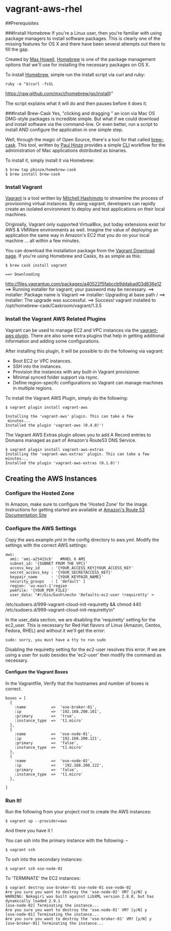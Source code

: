 vagrant-aws-rhel
================
##Prerequisites

###Install Homebrew
If you're a Linux user, then you're familiar with using package managers
to install software packages.  This is clearly one of the missing
features for OS X and there have been several attempts out there to fill
the gap.  

Created by [Max Howell](http://mxcl.github.io/),
[Homebrew](http://brew.sh/) is one of the package management options
that we'll use for installing the necessary packages on OS X.  

To install [Homebrew](http://brew.sh/), simple run the install script
via curl and ruby:

    ruby -e "$(curl -fsSL
https://raw.github.com/mxcl/homebrew/go/install)"

The script explains what it will do and then pauses before it does it. 



###Install Brew-Cask
Yes, "clicking and dragging " an icon via Mac OS DMG-style packages is
incredible simple.  But what if we could download and install software
via the command-line.  Or even better, run a script to install AND
configure the application in one simple step.

Well, through the magic of Open Source, there's a tool for that called
[brew-cask](https://github.com/phinze/homebrew-cask). This tool, written
by [Paul Hinze](http://phinze.com) provides a simple
[CLI](http://en.wikipedia.org/wiki/Command-line_interface) workflow for
the administration of Mac applications distributed as binaries.

To install it, simply install it via Homebrew:

    $ brew tap phinze/homebrew-cask
    $ brew install brew-cask


### Install Vagrant
[Vagrant](www.vagrantup.com) is a tool written by [Mitchell
Hashimoto](http://mitchellh.com/) to streamline the process of
provisioning virtual instances. By using vagrant, developers can rapidly
create an isolated environment to deploy and test applications on their
local machines.

Originially, Vagrant only supported VirtualBox, put today extensions
exist for AWS & VMWare environments as well.  Imagine the value of
deploying an application the same way in Amazon's EC2 that you do on
your local machine ... all within a few minutes.

You can download the installation package from the [Vagrant Download
page](http://downloads.vagrantup.com/). If you're using Homebrew and
Casks, its as simple as this:

    $ brew cask install vagrant
    
    ==> Downloading
http://files.vagrantup.com/packages/a40522f5fabccb9ddabad03d836e12
    ==> Running installer for vagrant; your password may be necessary.
    ==> installer: Package name is Vagrant
    ==> installer: Upgrading at base path /
    ==> installer: The upgrade was successful.
    ==> Success! vagrant installed to
/opt/homebrew-cask/Caskroom/vagrant/1.3.5
    
    
    
### Install the Vagrant AWS Related Plugins
Vagrant can be used to manage EC2 and VPC instances via the [vagrant-aws
plugin](https://github.com/mitchellh/vagrant-aws).  There are also some extra plugins 
that help in getting additional information and adding some configurations.

After installing this plugin, it will be possible to do the following
via vagrant:

* Boot EC2 or VPC instances.
* SSH into the instances.
* Provision the instances with any built-in Vagrant provisioner.
* Minimal synced folder support via rsync.
* Define region-specifc configurations so Vagrant can manage machines in
  multiple regions.

To install the Vagrant AWS Plugin, simply do the following:

    $ vagrant plugin install vagrant-aws
    
    Installing the 'vagrant-aws' plugin. This can take a few
     minutes...
    Installed the plugin 'vagrant-aws (0.4.0)'!
	
The Vagrant AWS Extras plugin allows you to add A Record entries to Domains managed as part of Amazon's Route53 DNS Service.  

	$ vagrant plugin install vagrant-aws-extras
	Installing the 'vagrant-aws-extras' plugin. This can take a few minutes...
	Installed the plugin 'vagrant-aws-extras (0.1.0)'!
	
	

## Creating the AWS Instances
### Configure the Hosted Zone
In Amazon, make sure to configure the 'Hosted Zone' for the image.  Instructions for getting started are available at [Amazon's Route 53 Documentation Site](http://docs.aws.amazon.com/Route53/latest/DeveloperGuide/R53Example.html)


### Configure the AWS Settings
Copy the aws.example.yml in the config directory to aws.yml.
Modify the settings with the correct AWS settings:

    aws:
      ami: 'ami-a25415cb'   #RHEL 6 AMI
      subnet_id: '{SUBNET FROM THE VPC}'
      access_key_id     : '{YOUR_ACCESS_KEY}YOUR_ACCESS_KEY'
      secret_access_key : '{YOUR_SECRETACCESS_KEY}'
      keypair_name      : '{YOUR_KEYPAIR_NAME}'
      security_groups   : [ 'default' ]
      region: 'us-east-1'region
      pemfile: '{YOUR_PEM_FILE}'
      user_data: "#!/bin/bash\necho 'Defaults:ec2-user !requiretty' >
/etc/sudoers.d/999-vagrant-cloud-init-requiretty && chmod 440
/etc/sudoers.d/999-vagrant-cloud-init-requiretty\n"   

In the user_data section, we are disabling the 'requiretty' setting for the ec2_user.  This is necessary for Red Hat flavors of Linux (Amazon, Centos, Fedora, RHEL) and without it we'll get the error:

    sudo: sorry, you must have a tty to run sudo
    
Disabling the requiretty setting for the ec2-user resolves this error.  If we are using a user for sudo besides the 'ec2-user' then modify the command as necessary.

#### Configure the Vagrant Boxes

In the Vagrantfile, Verify that the hostnames and number of boxes is
correct.

    boxes = [
      { 
        :name           =>  'ose-broker-01',
        :ip             =>  '192.168.200.101',
        :primary        =>  'true',
        :instance_type  =>  't1.micro'
      },
      { 
        :name           =>  'ose-node-01',
        :ip             =>  '192.168.200.121',
        :primary        =>  'false',
        :instance_type  =>  't1.micro'
      },
      { 
        :name           =>  'ose-node-02',
        :ip             =>   '192.168.200.122',
        :primary        =>  'false',
        :instance_type  =>  't1.micro'
      },
      
    ]
    
### Run It!
Run the following from your project root to create the AWS instances:

    $ vagrant up --provider=aws

And there you have it ! 

You can ssh into the primary instance with the following: –

    $ vagrant ssh 

To ssh into the secondary instances:

    $ vagrant ssh ose-node-01
    
To 'TERMINATE' the EC2 instances:

    $ vagrant destroy ose-broker-01 ose-node-01 ose-node-02
	Are you sure you want to destroy the 'ose-node-02' VM? [y/N] y
	WARNING: Nokogiri was built against LibXML version 2.8.0, but has dynamically loaded 2.9.1
	[ose-node-02] Terminating the instance...
	Are you sure you want to destroy the 'ose-node-01' VM? [y/N] y
	[ose-node-01] Terminating the instance...
	Are you sure you want to destroy the 'ose-broker-01' VM? [y/N] y
	[ose-broker-01] Terminating the instance...